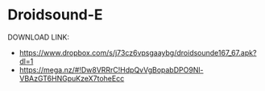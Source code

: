 Droidsound-E 
============
DOWNLOAD LINK:
* https://www.dropbox.com/s/j73cz6vpsgaaybg/droidsounde167_67.apk?dl=1
* https://mega.nz/#!Dw8VRRrC!HdpQvVgBopabDPO9Nl-VBAzGT6HNGpuKzeX7toheEcc
